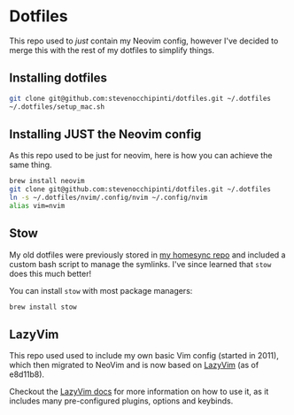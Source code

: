 # Dotfiles

This repo used to _just_ contain my Neovim config, however I've decided to merge
this with the rest of my dotfiles to simplify things.

## Installing dotfiles

```bash
git clone git@github.com:stevenocchipinti/dotfiles.git ~/.dotfiles
~/.dotfiles/setup_mac.sh
```

## Installing JUST the Neovim config

As this repo used to be just for neovim, here is how you can achieve the same
thing.

```bash
brew install neovim
git clone git@github.com:stevenocchipinti/dotfiles.git ~/.dotfiles
ln -s ~/.dotfiles/nvim/.config/nvim ~/.config/nvim
alias vim=nvim
```

## Stow

My old dotfiles were previously stored in [my homesync
repo](https://github.com/stevenocchipinti/homesync) and included a custom bash
script to manage the symlinks. I've since learned that `stow` does this much
better!

You can install `stow` with most package managers:

```bash
brew install stow
```

## LazyVim

This repo used used to include my own basic Vim config (started in 2011), which
then migrated to NeoVim and is now based on
[LazyVim](https://github.com/LazyVim/LazyVim) (as of e8d11b8).

Checkout the [LazyVim docs](https://www.lazyvim.org/) for more information on
how to use it, as it includes many pre-configured plugins, options and keybinds.
